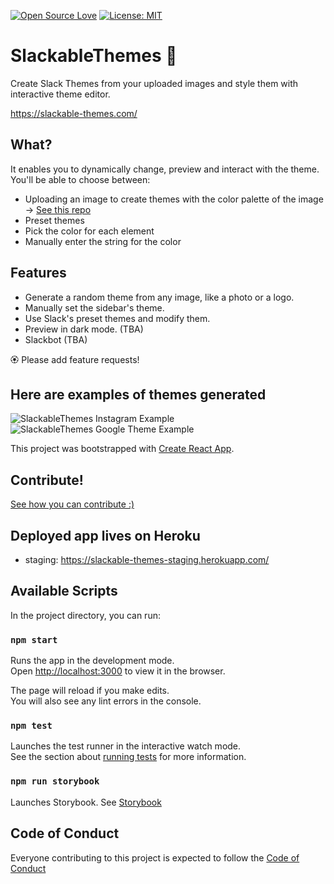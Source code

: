 [![Open Source Love](https://badges.frapsoft.com/os/v1/open-source.svg?v=103)](https://github.com/ellerbrock/open-source-badges/)
[![License: MIT](https://img.shields.io/badge/License-MIT-green.svg)](https://opensource.org/licenses/MIT)

# SlackableThemes :small_blue_diamond:

Create Slack Themes from your uploaded images and style them with interactive theme editor.

https://slackable-themes.com/

## What?
It enables you to dynamically change, preview and interact with the theme.
You'll be able to choose between:

- Uploading an image to create themes with the color palette of the image -> [See this repo](https://github.com/yisselda/not-purple-please)
- Preset themes
- Pick the color for each element
- Manually enter the string for the color

## Features

- Generate a random theme from any image, like a photo or a logo.
- Manually set the sidebar's theme.
- Use Slack's preset themes and modify them.
- Preview in dark mode. (TBA)
- Slackbot (TBA)

🏵 Please add feature requests!

## Here are examples of themes generated 
![SlackableThemes Instagram Example](https://raw.githubusercontent.com/yisselda/SlackableThemes/assets/Instagram-Theme.png)
![SlackableThemes  Google Theme Example](https://raw.githubusercontent.com/yisselda/SlackableThemes/assets/Google-Theme.jpeg)

This project was bootstrapped with [Create React App](https://github.com/facebook/create-react-app).

## Contribute!

[See how you can contribute :)](CONTRIBUTING.md)

## Deployed app lives on Heroku

- staging: https://slackable-themes-staging.herokuapp.com/

## Available Scripts

In the project directory, you can run:

### `npm start`

Runs the app in the development mode.<br />
Open [http://localhost:3000](http://localhost:3000) to view it in the browser.

The page will reload if you make edits.<br />
You will also see any lint errors in the console.

### `npm test`

Launches the test runner in the interactive watch mode.<br />
See the section about [running tests](https://facebook.github.io/create-react-app/docs/running-tests) for more information.

### `npm run storybook`

Launches Storybook.
See [Storybook](https://storybook.js.org/)

## Code of Conduct

Everyone contributing to this project is expected to follow the [Code of Conduct](CODE_OF_CONDUCT.md)
